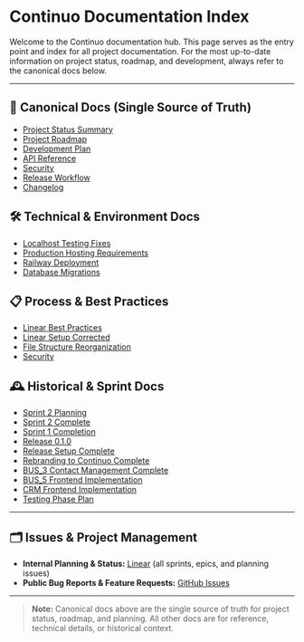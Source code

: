 # Continuo Documentation Index

Welcome to the Continuo documentation hub. This page serves as the entry point and index for all project documentation. For the most up-to-date information on project status, roadmap, and development, always refer to the canonical docs below.

---

## 📖 Canonical Docs (Single Source of Truth)
- [Project Status Summary](./PROJECT_STATUS_SUMMARY.md)
- [Project Roadmap](./PROJECT_ROADMAP.md)
- [Development Plan](./DEVELOPMENT_PLAN.md)
- [API Reference](./API.md)
- [Security](./SECURITY.md)
- [Release Workflow](./RELEASE_WORKFLOW.md)
- [Changelog](../CHANGELOG.md)

## 🛠️ Technical & Environment Docs
- [Localhost Testing Fixes](./LOCALHOST_TESTING_FIXES.md)
- [Production Hosting Requirements](./PRODUCTION_HOSTING_REQUIREMENTS.md)
- [Railway Deployment](./RAILWAY_DEPLOYMENT.md)
- [Database Migrations](./DATABASE_MIGRATIONS.md)

## 📋 Process & Best Practices
- [Linear Best Practices](./LINEAR_BEST_PRACTICES.md)
- [Linear Setup Corrected](./LINEAR_SETUP_CORRECTED.md)
- [File Structure Reorganization](./FILE_STRUCTURE_REORGANIZATION_COMPLETE.md)
- [Security](./SECURITY.md)

## 🕰️ Historical & Sprint Docs
- [Sprint 2 Planning](./SPRINT_2_PLANNING.md)
- [Sprint 2 Complete](./SPRINT_2_COMPLETE.md)
- [Sprint 1 Completion](./SPRINT_1_COMPLETION.md)
- [Release 0.1.0](./RELEASE_0.1.0.md)
- [Release Setup Complete](./RELEASE_SETUP_COMPLETE.md)
- [Rebranding to Continuo Complete](./REBRANDING_TO_CONTINUO_COMPLETE.md)
- [BUS_3 Contact Management Complete](./BUS_3_CONTACT_MANAGEMENT_COMPLETE.md)
- [BUS_5 Frontend Implementation](./BUS_5_FRONTEND_IMPLEMENTATION.md)
- [CRM Frontend Implementation](./CRM_FRONTEND_IMPLEMENTATION.md)
- [Testing Phase Plan](./TESTING_PHASE_PLAN.md)

---

## 🗂️ Issues & Project Management

- **Internal Planning & Status:** [Linear](https://linear.app/scootr-ca/team/Business%20Dev/active) (all sprints, epics, and planning issues)
- **Public Bug Reports & Feature Requests:** [GitHub Issues](https://github.com/jshields-ca/Continuo/issues)

---

> **Note:** Canonical docs above are the single source of truth for project status, roadmap, and planning. All other docs are for reference, technical details, or historical context. 
